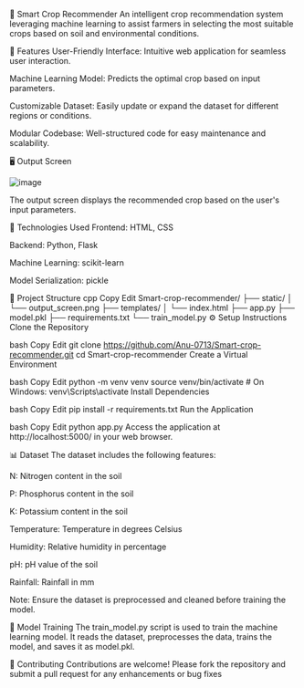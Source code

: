 🌾 Smart Crop Recommender
An intelligent crop recommendation system leveraging machine learning to assist farmers in selecting the most suitable crops based on soil and environmental conditions.

🚀 Features
User-Friendly Interface: Intuitive web application for seamless user interaction.

Machine Learning Model: Predicts the optimal crop based on input parameters.

Customizable Dataset: Easily update or expand the dataset for different regions or conditions.

Modular Codebase: Well-structured code for easy maintenance and scalability.

🖥️ Output Screen

![image](https://github.com/user-attachments/assets/460580bc-96e7-45a2-82bc-21ce99d32468)

The output screen displays the recommended crop based on the user's input parameters.

🧰 Technologies Used
Frontend: HTML, CSS

Backend: Python, Flask

Machine Learning: scikit-learn

Model Serialization: pickle

📂 Project Structure
cpp
Copy
Edit
Smart-crop-recommender/
├── static/
│   └── output_screen.png
├── templates/
│   └── index.html
├── app.py
├── model.pkl
├── requirements.txt
└── train_model.py
⚙️ Setup Instructions
Clone the Repository

bash
Copy
Edit
git clone https://github.com/Anu-0713/Smart-crop-recommender.git
cd Smart-crop-recommender
Create a Virtual Environment

bash
Copy
Edit
python -m venv venv
source venv/bin/activate  # On Windows: venv\Scripts\activate
Install Dependencies

bash
Copy
Edit
pip install -r requirements.txt
Run the Application

bash
Copy
Edit
python app.py
Access the application at http://localhost:5000/ in your web browser.

📊 Dataset
The dataset includes the following features:


N: Nitrogen content in the soil

P: Phosphorus content in the soil

K: Potassium content in the soil

Temperature: Temperature in degrees Celsius

Humidity: Relative humidity in percentage

pH: pH value of the soil

Rainfall: Rainfall in mm


Note: Ensure the dataset is preprocessed and cleaned before training the model.

🧠 Model Training
The train_model.py script is used to train the machine learning model. It reads the dataset, preprocesses the data, trains the model, and saves it as model.pkl.

🤝 Contributing
Contributions are welcome! Please fork the repository and submit a pull request for any enhancements or bug fixes
